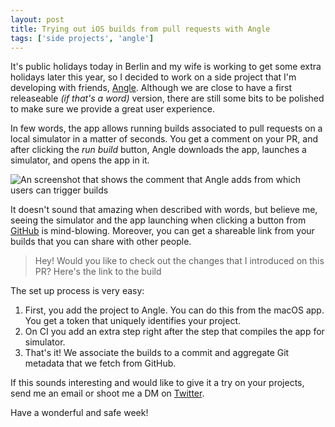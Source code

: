 ```yaml
---
layout: post
title: Trying out iOS builds from pull requests with Angle
tags: ['side projects', 'angle']
---
```


It's public holidays today in Berlin and my wife is working to get some extra holidays later this year,
so I decided to work on a side project that I'm developing with friends, [Angle](https://github.com/angledotdev).
Although we are close to have a first releaseable _(if that's a word)_ version,
there are still some bits to be polished to make sure we provide a great user experience.

In few words, the app allows running builds associated to pull requests on a local simulator in a matter of seconds.
You get a comment on your PR, and after clicking the _run build_ button,
Angle downloads the app,
launches a simulator,
and opens the app in it.

![An screenshot that shows the comment that Angle adds from which users can trigger builds](/images/posts/angle-pr.png)

It doesn't sound that amazing when described with words,
but believe me,
seeing the simulator and the app launching when clicking a button from [GitHub](https://github.com) is mind-blowing.
Moreover,
you can get a shareable link from your builds that you can share with other people.

> Hey! Would you like to check out the changes that I introduced on this PR? Here's the link to the build

The set up process is very easy:

1. First, you add the project to Angle. You can do this from the macOS app. You get a token that uniquely identifies your project.
2. On CI you add an extra step right after the step that compiles the app for simulator.
3. That's it! We associate the builds to a commit and aggregate Git metadata that we fetch from GitHub.

If this sounds interesting and would like to give it a try on your projects, send me an email or shoot me a DM on [Twitter](https://github.com/angledotdev).

Have a wonderful and safe week!
